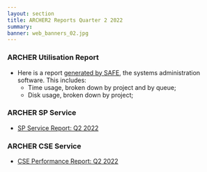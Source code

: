 ```yaml
---
layout: section
title: ARCHER2 Reports Quarter 2 2022
summary: 
banner: web_banners_02.jpg
---
```


### ARCHER Utilisation Report


* Here is a report [generated by SAFE](Q2_2022_safe.pdf), the systems administration
software.  This includes:
    * Time usage, broken down by project and by queue;
    * Disk usage, broken down by project;



### ARCHER SP Service


* [SP Service Report: Q2 2022](SP_Report_2Q22.pdf)


### ARCHER CSE Service

* [CSE Performance Report: Q2 2022](CSE_Report_2Q22.pdf)



